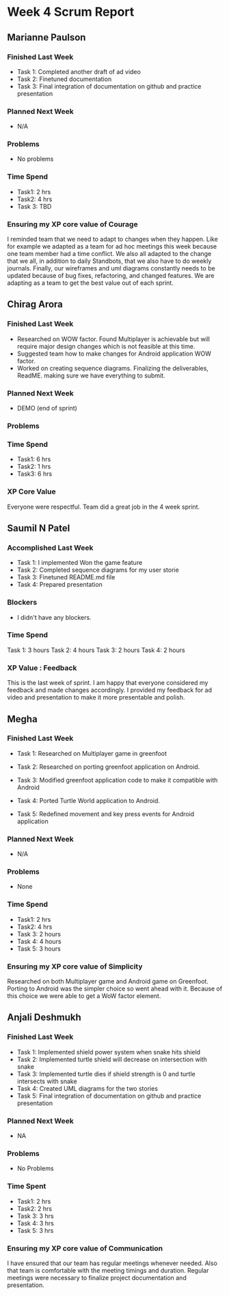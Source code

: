 <h1>Week 4 Scrum Report</h1>

<h2>Marianne Paulson</h2>

### Finished Last Week 
- Task 1: Completed another draft of ad video
- Task 2: Finetuned documentation
- Task 3: Final integration of documentation on github and practice presentation

### Planned Next Week 
- N/A

### Problems

- No problems

### Time Spend

- Task1: 2 hrs
- Task2: 4 hrs
- Task 3: TBD

### Ensuring my XP core value of Courage

I reminded team that we need to adapt to changes when they happen. Like for example
we adapted as a team for ad hoc meetings this week because one team member had a 
time conflict. We also all adapted to the change that we all, in addition to 
daily Standbots, that we also have to do weekly journals. Finally, our wireframes
and uml diagrams constantly needs to be updated because of bug fixes, refactoring,
and changed features. We are adapting as a team to get the best value out of 
each sprint.
<h2></h2>
<h2>Chirag Arora</h2>

### Finished Last Week 
- Researched on WOW factor. Found Multiplayer is achievable but will require major design changes which is not feasible at this time.
- Suggested team how to make changes for Android application WOW factor. 
- Worked on creating sequence diagrams. Finalizing the deliverables, ReadME. making sure we have everything to submit. 

### Planned Next Week 
- DEMO (end of sprint)

### Problems


### Time Spend

- Task1: 6 hrs
- Task2: 1 hrs 
- Task3: 6 hrs

### XP Core Value

Everyone were respectful. Team did a great job in the 4 week sprint.
<h2></h2>
<h2>Saumil N Patel</h2>

### Accomplished Last Week

- Task 1: I implemented Won the game feature
- Task 2: Completed sequence diagrams for my user storie
- Task 3: Finetuned README.md file
- Task 4: Prepared presentation

### Blockers

- I didn't have any blockers.

### Time Spend

Task 1: 3 hours
Task 2: 4 hours
Task 3: 2 hours
Task 4: 2 hours

### XP Value : Feedback

This is the last week of sprint. I am happy that everyone considered my feedback and made changes accordingly. I provided my feedback for ad video and presentation to make it more presentable and polish.
<h2></h2>
<h2>Megha</h2>

### Finished Last Week

- Task 1: Researched on Multiplayer game in greenfoot

- Task 2: Researched on porting greenfoot application on Android.

- Task 3: Modified greenfoot application code to make it compatible with Android

- Task 4: Ported Turtle World application to Android.

- Task 5: Redefined movement and key press events for Android application

### Planned Next Week

- N/A

### Problems

- None

### Time Spend

- Task1: 2 hrs
- Task2: 4 hrs
- Task 3: 2 hours
- Task 4: 4 hours
- Task 5: 3 hours

### Ensuring my XP core value of Simplicity

Researched on both Multiplayer game and Android game on Greenfoot. Porting to Android was the simpler choice so went ahead with it. Because of this choice we were able to get a WoW factor element.
<h2></h2>
<h2>Anjali Deshmukh</h2>

### Finished Last Week 
- Task 1: Implemented shield power system when snake hits shield
- Task 2: Implemented turtle shield will decrease on intersection with snake
- Task 3: Implemented turtle dies if shield strength is 0 and turtle intersects with snake
- Task 4: Created UML diagrams for the two stories
- Task 5: Final integration of documentation on github and practice presentation

### Planned Next Week 
- NA

### Problems

- No Problems

### Time Spent
- Task1: 2 hrs
- Task2: 2 hrs 
- Task 3: 3 hrs
- Task 4: 3 hrs 
- Task 5: 3 hrs

### Ensuring my XP core value of Communication
I have ensured that our team has regular meetings whenever needed. Also that team is comfortable with the meeting timings and duration. Regular meetings were necessary to finalize project documentation and presentation.
